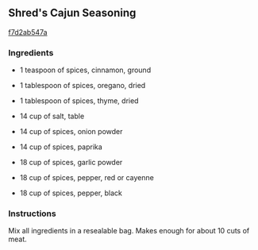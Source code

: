 ## Shred's Cajun Seasoning

[f7d2ab547a](http://www.food.com/recipe/shreds-cajun-seasoning-472851)

### Ingredients

 - 1 teaspoon of spices, cinnamon, ground

 - 1 tablespoon of spices, oregano, dried

 - 1 tablespoon of spices, thyme, dried

 - 14 cup of salt, table

 - 14 cup of spices, onion powder

 - 14 cup of spices, paprika

 - 18 cup of spices, garlic powder

 - 18 cup of spices, pepper, red or cayenne

 - 18 cup of spices, pepper, black

### Instructions

Mix all ingredients in a resealable bag. Makes enough for about 10 cuts of meat.